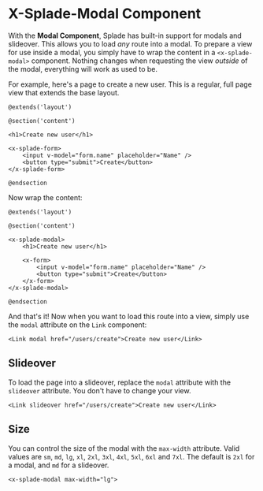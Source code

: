 # X-Splade-Modal Component

With the **Modal Component**, Splade has built-in support for modals and slideover. This allows you to load *any* route into a modal. To prepare a view for use inside a modal, you simply have to wrap the content in a `<x-splade-modal>` component. Nothing changes when requesting the view *outside* of the modal, everything will work as used to be.

For example, here's a page to create a new user. This is a regular, full page view that extends the base layout.

```blade
@extends('layout')

@section('content')

<h1>Create new user</h1>

<x-splade-form>
    <input v-model="form.name" placeholder="Name" />
    <button type="submit">Create</button>
</x-splade-form>

@endsection
```

Now wrap the content:

```blade
@extends('layout')

@section('content')

<x-splade-modal>
    <h1>Create new user</h1>

    <x-form>
        <input v-model="form.name" placeholder="Name" />
        <button type="submit">Create</button>
    </x-form>
</x-splade-modal>

@endsection
```

And that's it! Now when you want to load this route into a view, simply use the `modal` attribute on the `Link` component:

```blade
<Link modal href="/users/create">Create new user</Link>
```

## Slideover

To load the page into a slideover, replace the `modal` attribute with the `slideover` attribute. You don't have to change your view.

```blade
<Link slideover href="/users/create">Create new user</Link>
```

## Size

You can control the size of the modal with the `max-width` attribute. Valid values are `sm`, `md`, `lg`, `xl`, `2xl`, `3xl`, `4xl`, `5xl`, `6xl` and `7xl`. The default is `2xl` for a modal, and `md` for a slideover.

```blade
<x-splade-modal max-width="lg">
```